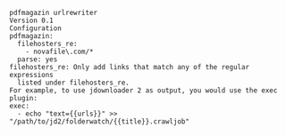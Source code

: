     pdfmagazin urlrewriter
    Version 0.1
    Configuration
    pdfmagazin:
      filehosters_re:
        - novafile\.com/*
      parse: yes
    filehosters_re: Only add links that match any of the regular expressions 
      listed under filehosters_re.
    For example, to use jdownloader 2 as output, you would use the exec plugin:
    exec:
      - echo "text={{urls}}" >> "/path/to/jd2/folderwatch/{{title}}.crawljob"
